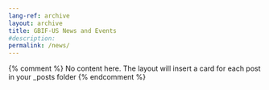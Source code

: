```yaml
---
lang-ref: archive
layout: archive
title: GBIF-US News and Events
#description: 
permalink: /news/
---
```

{% comment %}
  No content here. The layout will insert a card for each post in your _posts folder
{% endcomment %}